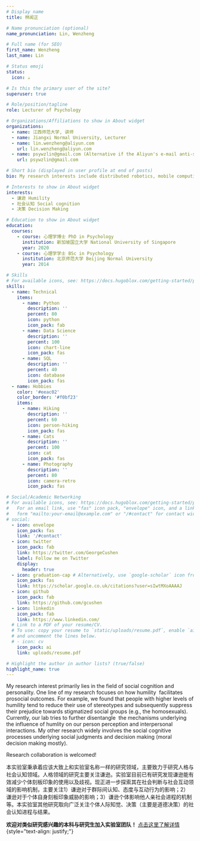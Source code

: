 ```yaml
---
# Display name
title: 林闻正

# Name pronunciation (optional)
name_pronunciation: Lin, Wenzheng

# Full name (for SEO)
first_name: Wenzheng
last_name: Lin

# Status emoji
status:
  icon: ☕️

# Is this the primary user of the site?
superuser: true

# Role/position/tagline
role: Lecturer of Psychology

# Organizations/Affiliations to show in About widget
organizations:
  - name: 江西师范大学, 讲师
  - name: Jiangxi Normal University, Lecturer
  - name: lin.wenzheng@aliyun.com
    url: lin.wenzheng@aliyun.com
  - name: psywzlin@gmail.com (Alternative if the Aliyun's e-mail anti-spam mechanism activated)
    url: psywzlin@gmail.com

# Short bio (displayed in user profile at end of posts)
bio: My research interests include distributed robotics, mobile computing and programmable matter.

# Interests to show in About widget
interests:
  - 谦逊 Humility
  - 社会认知 Social cognition
  - 决策 Decision Making

# Education to show in About widget
education:
  courses:
    - course: 心理学博士 PhD in Psychology
      institution: 新加坡国立大学 National University of Singapore
      year: 2020
    - course: 心理学学士 BSc in Psychology
      institution: 北京师范大学 Beijing Normal University
      year: 2014

# Skills
# For available icons, see: https://docs.hugoblox.com/getting-started/page-builder/#icons
skills:
  - name: Technical
    items:
      - name: Python
        description: ''
        percent: 80
        icon: python
        icon_pack: fab
      - name: Data Science
        description: ''
        percent: 100
        icon: chart-line
        icon_pack: fas
      - name: SQL
        description: ''
        percent: 40
        icon: database
        icon_pack: fas
  - name: Hobbies
    color: '#eeac02'
    color_border: '#f0bf23'
    items:
      - name: Hiking
        description: ''
        percent: 60
        icon: person-hiking
        icon_pack: fas
      - name: Cats
        description: ''
        percent: 100
        icon: cat
        icon_pack: fas
      - name: Photography
        description: ''
        percent: 80
        icon: camera-retro
        icon_pack: fas

# Social/Academic Networking
# For available icons, see: https://docs.hugoblox.com/getting-started/page-builder/#icons
#   For an email link, use "fas" icon pack, "envelope" icon, and a link in the
#   form "mailto:your-email@example.com" or "/#contact" for contact widget.
# social:
  - icon: envelope
    icon_pack: fas
    link: '/#contact'
  - icon: twitter
    icon_pack: fab
    link: https://twitter.com/GeorgeCushen
    label: Follow me on Twitter
    display:
      header: true
  - icon: graduation-cap # Alternatively, use `google-scholar` icon from `ai` icon pack
    icon_pack: fas
    link: https://scholar.google.co.uk/citations?user=sIwtMXoAAAAJ
  - icon: github
    icon_pack: fab
    link: https://github.com/gcushen
  - icon: linkedin
    icon_pack: fab
    link: https://www.linkedin.com/
  # Link to a PDF of your resume/CV.
  # To use: copy your resume to `static/uploads/resume.pdf`, enable `ai` icons in `params.yaml`,
  # and uncomment the lines below.
  # - icon: cv
    icon_pack: ai
    link: uploads/resume.pdf

# Highlight the author in author lists? (true/false)
highlight_name: true
---
```


My research interest primarily lies in the field of social cognition and personality. One line of my research focuses on how humility  facilitates prosocial outcomes. For example, we found that people with higher levels of humility tend to reduce their use of stereotypes and subsequently suppress their prejudice towards stigmatized social groups (e.g., the homosexuals). Currently, our lab tries to further disentangle  the mechanisms underlying the influence of humlity on our person perception and interpersonal interactions. My other research widely involves the social cognitive processes underlying social judgments and decision making (moral decision making mostly).

Research collaboration is welcomed!

本实验室秉承着应该大致上和实验室名称一样的研究领域，主要致力于研究人格与社会认知领域。人格领域的研究主要关注谦逊。实验室目前已有研究发现谦逊能有效减少个体刻板印象的使用以及歧视。现正进一步探索其在社会判断与社会互动领域的影响机制，主要关注1）谦逊对于群际间认知、态度与互动行为的影响；2）谦逊对于个体自身刻板印象威胁的影响；3）谦逊个体影响他人亲社会进程的机制等。本实验室其他研究取向广泛关注个体人际知觉、决策（主要是道德决策）的社会认知进程与结果。

**欢迎对类似研究感兴趣的本科与研究生加入实验室团队！** [点击这里了解详情](https://www.linwz.com/joinus/)
{style="text-align: justify;"}

